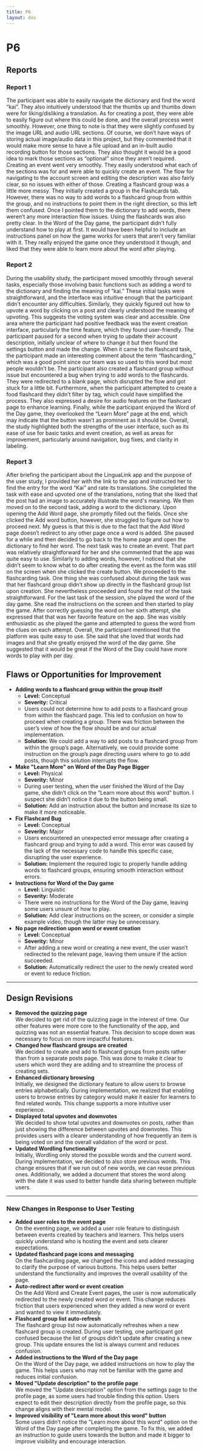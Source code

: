```yaml
---
title: P6
layout: doc
---
```

# P6
## Reports
### Report 1
The participant was able to easily navigate the dictionary and find the word “kai”. They also intuitively understood that the thumbs up and thumbs down were for liking/disliking a translation. As for creating a post, they were able to easily figure out where this could be done, and the overall process went smoothly. However, one thing to note is that they were slightly confused by the image URL and audio URL sections. Of course, we don’t have ways of storing actual image/audio data in this project, but they commented that it would make more sense to have a file upload and an in-built audio recording button for those sections. They also thought it would be a good idea to mark those sections as “optional” since they aren’t required.
Creating an event went very smoothly. They easily understood what each of the sections was for and were able to quickly create an event. The flow for navigating to the account screen and editing the description was also fairly clear, so no issues with either of those.
Creating a flashcard group was a little more messy. They initially created a group in the Flashcards tab. However, there was no way to add words to a flashcard group from within the group, and no instructions to point them in the right direction, so this left them confused. Once I pointed them to the dictionary to add words, there weren’t any more interaction flow issues. Using the flashcards was also pretty clear.
In the Word of the Day game, the participant didn’t fully understand how to play at first. It would have been helpful to include an instructions panel on how the game works for users that aren’t very familiar with it. They really enjoyed the game once they understood it though, and liked that they were able to learn more about the word after playing.
### Report 2
During the usability study, the participant moved smoothly through several tasks, especially those involving basic functions such as adding a word to the dictionary and finding the meaning of “kai.” These initial tasks were straightforward, and the interface was intuitive enough that the participant didn’t encounter any difficulties. Similarly, they quickly figured out how to upvote a word by clicking on a post and clearly understood the meaning of upvoting. This suggests the voting system was clear and accessible.
One area where the participant had positive feedback was the event creation interface, particularly the time feature, which they found user-friendly. The participant paused for a second when trying to update their account description, initially unclear of where to change it but then found the settings button and made the change.
When it came to the flashcard task, the participant made an interesting comment about the term “flashcarding,” which was a good point since our team was so used to this word but most people wouldn’t be. The participant also created a flashcard group without issue but encountered a bug when trying to add words to the flashcards. They were redirected to a blank page, which disrupted the flow and got stuck for a little bit.
Furthermore, when the participant attempted to create a food flashcard they didn’t filter by tag, which could have simplified the process. They also expressed a desire for audio features on the flashcard page to enhance learning. Finally, while the participant enjoyed the Word of the Day game, they overlooked the “Learn More” page at the end, which may indicate that the button wasn’t as prominent as it should be.
Overall, the study highlighted both the strengths of the user interface, such as its ease of use for basic tasks and event creation, as well as areas for improvement, particularly around navigation, bug fixes, and clarity in labeling.
### Report 3
After briefing the participant about the LinguaLink app and the purpose of the user study, I provided her with the link to the app and instructed her to find the entry for the word “Kai” and rate its translations. She completed the task with ease and upvoted one of the translations, noting that she liked that the post had an image to accurately illustrate the word's meaning.
We then moved on to the second task, adding a word to the dictionary. Upon opening the Add Word page, she promptly filled out the fields. Once she clicked the Add word button, however, she struggled to figure out how to proceed next. My guess is that this is due to the fact that the Add Word page doesn’t redirect to any other page once a word is added. She paused for a while and then decided to go back to the home page and open the dictionary to find her word.
The next task was to create an event. That part was relatively straightforward for her and she commented that the app was quite easy to use. Similarly to adding words, however, I noticed that she didn’t seem to know what to do after creating the event as the form was still on the screen when she clicked the create button.
We proceeded to the flashcarding task. One thing she was confused about during the task was that her flashcard group didn’t show up directly in the flashcard group list upon creation. She nevertheless proceeded and found the rest of the task straightforward.
For the last task of the session, she played the word of the day game. She read the instructions on the screen and then started to play the game. After correctly guessing the word on her sixth attempt, she expressed that that was her favorite feature on the app. She was visibly enthusiastic as she played the game and attempted to guess the word from the clues on each attempt.
Overall, the participant mentioned that the platform was quite easy to use. She said that she loved that words had images and that she greatly enjoyed the word of the day game. She suggested that it would be great if the Word of the Day could have more words to play with per day.
## Flaws or Opportunities for Improvement
- **Adding words to a flashcard group within the group itself**  
  - **Level:** Conceptual  
  - **Severity:** Critical  
  - Users could not determine how to add posts to a flashcard group from within the flashcard page. This led to confusion on how to proceed when creating a group. There was friction between the user’s view of how the flow should be and our actual implementation.  
  - **Solution:** We could add a way to add posts to a flashcard group from within the group’s page. Alternatively, we could provide some instruction on the group’s page directing users where to go to add posts, though this solution interrupts the flow.
- **Make "Learn More" on Word of the Day Page Bigger**  
  - **Level:** Physical  
  - **Severity:** Minor  
  - During user testing, when the user finished the Word of the Day game, she didn’t click on the “Learn more about this word” button. I suspect she didn’t notice it due to the button being small.  
  - **Solution:** Add an instruction about the button and increase its size to make it more noticeable.
- **Fix Flashcard Bug**  
  - **Level:** Conceptual  
  - **Severity:** Major  
  - Users encountered an unexpected error message after creating a flashcard group and trying to add a word. This error was caused by the lack of the necessary code to handle this specific case, disrupting the user experience.  
  - **Solution:** Implement the required logic to properly handle adding words to flashcard groups, ensuring smooth interaction without errors.
- **Instructions for Word of the Day game**  
  - **Level:** Linguistic  
  - **Severity:** Moderate  
  - There were no instructions for the Word of the Day game, leaving some users unsure of how to play.  
  - **Solution:** Add clear instructions on the screen, or consider a simple example video, though the latter may be unnecessary.
- **No page redirection upon word or event creation**  
  - **Level:** Conceptual  
  - **Severity:** Minor  
  - After adding a new word or creating a new event, the user wasn’t redirected to the relevant page, leaving them unsure if the action succeeded.  
  - **Solution:** Automatically redirect the user to the newly created word or event to reduce friction.
---
## Design Revisions
- **Removed the quizzing page**  
  We decided to get rid of the quizzing page in the interest of time. Our other features were more core to the functionality of the app, and quizzing was not an essential feature. This decision to scope down was necessary to focus on more impactful features.
- **Changed how flashcard groups are created**  
  We decided to create and add to flashcard groups from posts rather than from a separate posts page. This was done to make it clear to users which word they are adding and to streamline the process of creating sets.
- **Enhanced dictionary browsing**  
  Initially, we designed the dictionary feature to allow users to browse entries alphabetically. During implementation, we realized that enabling users to browse entries by category would make it easier for learners to find related words. This change supports a more intuitive user experience.
- **Displayed total upvotes and downvotes**  
  We decided to show total upvotes and downvotes on posts, rather than just showing the difference between upvotes and downvotes. This provides users with a clearer understanding of how frequently an item is being voted on and the overall validation of the word or post.
- **Updated Wordling functionality**  
  Initially, Wordling only stored the possible words and the current word. During implementation, we decided to also store previous words. This change ensures that if we run out of new words, we can reuse previous ones. Additionally, we added a document that stores the word along with the date it was used to better handle data sharing between multiple users.
---
### New Changes in Response to User Testing
- **Added user roles to the event page**  
  On the eventing page, we added a user role feature to distinguish between events created by teachers and learners. This helps users quickly understand who is hosting the event and sets clearer expectations.
- **Updated flashcard page icons and messaging**  
  On the flashcarding page, we changed the icons and added messaging to clarify the purpose of various buttons. This helps users better understand the functionality and improves the overall usability of the page.
- **Auto-redirect after word or event creation**  
  On the Add Word and Create Event pages, the user is now automatically redirected to the newly created word or event. This change reduces friction that users experienced when they added a new word or event and wanted to view it immediately.
- **Flashcard group list auto-refresh**  
  The flashcard group list now automatically refreshes when a new flashcard group is created. During user testing, one participant got confused because the list of groups didn’t update after creating a new group. This update ensures the list is always current and reduces confusion.
- **Added instructions to the Word of the Day page**  
  On the Word of the Day page, we added instructions on how to play the game. This helps users who may not be familiar with the game and reduces initial confusion.
- **Moved "Update description" to the profile page**  
  We moved the "Update description" option from the settings page to the profile page, as some users had trouble finding this option. Users expect to edit their description directly from the profile page, so this change aligns with their mental model.
- **Improved visibility of "Learn more about this word" button**  
  Some users didn’t notice the "Learn more about this word" option on the Word of the Day page after completing the game. To fix this, we added an instruction to guide users towards the button and made it bigger to improve visibility and encourage interaction.